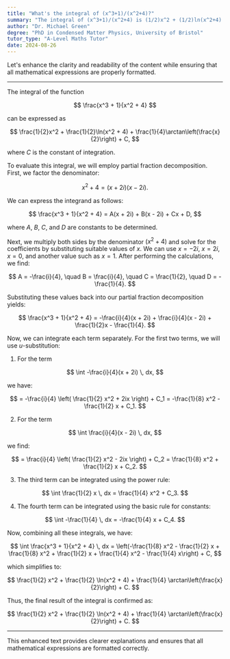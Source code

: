 ```yaml
---
title: "What's the integral of (x^3+1)/(x^2+4)?"
summary: "The integral of (x^3+1)/(x^2+4) is (1/2)x^2 + (1/2)ln(x^2+4) + (1/4)arctan(x/2) + C."
author: "Dr. Michael Green"
degree: "PhD in Condensed Matter Physics, University of Bristol"
tutor_type: "A-Level Maths Tutor"
date: 2024-08-26
---
```


Let's enhance the clarity and readability of the content while ensuring that all mathematical expressions are properly formatted.

---

The integral of the function 

$$
\frac{x^3 + 1}{x^2 + 4}
$$ 

can be expressed as 

$$
\frac{1}{2}x^2 + \frac{1}{2}\ln(x^2 + 4) + \frac{1}{4}\arctan\left(\frac{x}{2}\right) + C,
$$ 

where $C$ is the constant of integration.

To evaluate this integral, we will employ partial fraction decomposition. First, we factor the denominator:

$$
x^2 + 4 = (x + 2i)(x - 2i).
$$ 

We can express the integrand as follows:

$$
\frac{x^3 + 1}{x^2 + 4} = A(x + 2i) + B(x - 2i) + Cx + D,
$$ 

where $A$, $B$, $C$, and $D$ are constants to be determined.

Next, we multiply both sides by the denominator $(x^2 + 4)$ and solve for the coefficients by substituting suitable values of $x$. We can use $x = -2i$, $x = 2i$, $x = 0$, and another value such as $x = 1$. After performing the calculations, we find:

$$
A = -\frac{i}{4}, \quad B = \frac{i}{4}, \quad C = \frac{1}{2}, \quad D = -\frac{1}{4}.
$$ 

Substituting these values back into our partial fraction decomposition yields:

$$
\frac{x^3 + 1}{x^2 + 4} = -\frac{i}{4}(x + 2i) + \frac{i}{4}(x - 2i) + \frac{1}{2}x - \frac{1}{4}.
$$ 

Now, we can integrate each term separately. For the first two terms, we will use $u$-substitution:

1. For the term 

$$
\int -\frac{i}{4}(x + 2i) \, dx,
$$ 

we have:

$$
= -\frac{i}{4} \left( \frac{1}{2} x^2 + 2ix \right) + C_1 = -\frac{1}{8} x^2 - \frac{1}{2} x + C_1.
$$ 

2. For the term 

$$
\int \frac{i}{4}(x - 2i) \, dx,
$$ 

we find:

$$
= \frac{i}{4} \left( \frac{1}{2} x^2 - 2ix \right) + C_2 = \frac{1}{8} x^2 + \frac{1}{2} x + C_2.
$$ 

3. The third term can be integrated using the power rule:

$$
\int \frac{1}{2} x \, dx = \frac{1}{4} x^2 + C_3.
$$ 

4. The fourth term can be integrated using the basic rule for constants:

$$
\int -\frac{1}{4} \, dx = -\frac{1}{4} x + C_4.
$$ 

Now, combining all these integrals, we have:

$$
\int \frac{x^3 + 1}{x^2 + 4} \, dx = \left(-\frac{1}{8} x^2 - \frac{1}{2} x + \frac{1}{8} x^2 + \frac{1}{2} x + \frac{1}{4} x^2 - \frac{1}{4} x\right) + C,
$$ 

which simplifies to:

$$
\frac{1}{2} x^2 + \frac{1}{2} \ln(x^2 + 4) + \frac{1}{4} \arctan\left(\frac{x}{2}\right) + C.
$$ 

Thus, the final result of the integral is confirmed as:

$$
\frac{1}{2} x^2 + \frac{1}{2} \ln(x^2 + 4) + \frac{1}{4} \arctan\left(\frac{x}{2}\right) + C.
$$ 

--- 

This enhanced text provides clearer explanations and ensures that all mathematical expressions are formatted correctly.
    